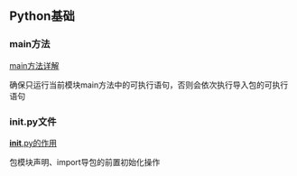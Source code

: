 ## Python基础
### main方法

[main方法详解](http://c.biancheng.net/view/4643.html)

确保只运行当前模块main方法中的可执行语句，否则会依次执行导入包的可执行语句

### __init__.py文件

[__init__.py的作用](https://www.cnblogs.com/tp1226/p/8453854.html)

包模块声明、import导包的前置初始化操作

